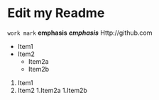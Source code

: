 # Edit my Readme
`work mark`
**emphasis**
***emphasis***
Http://github.com
* Item1
* Item2
  * Item2a
  * Item2b
1. Item1
1. Item2
  1.Item2a
  1.Item2b
```function mark
